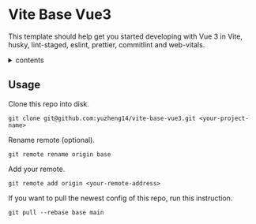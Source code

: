 # Vite Base Vue3

This template should help get you started developing with Vue 3 in Vite, husky, lint-staged, eslint, prettier, commitlint and web-vitals.

<details>
  <summary>contents</summary>

- [Usage](#usage)

</details>

## Usage

Clone this repo into disk.

```shell
git clone git@github.com:yuzheng14/vite-base-vue3.git <your-project-name>
```

Rename remote (optional).

```shell
git remote rename origin base
```

Add your remote.

```shell
git remote add origin <your-remote-address>
```

If you want to pull the newest config of this repo, run this instruction.

```shell
git pull --rebase base main
```
